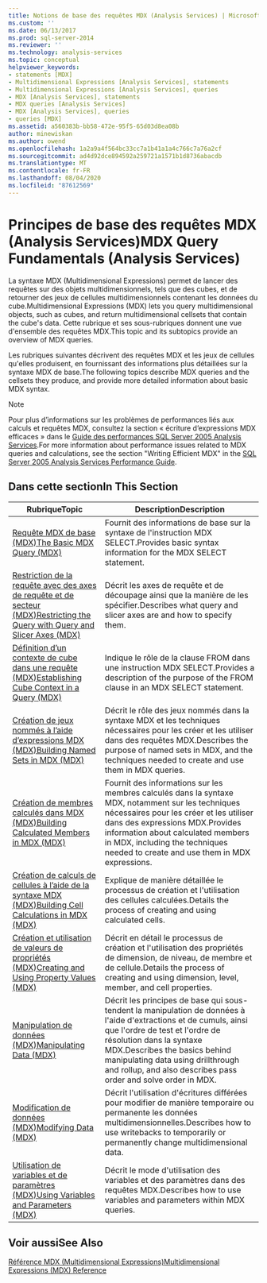```yaml
---
title: Notions de base des requêtes MDX (Analysis Services) | Microsoft Docs
ms.custom: ''
ms.date: 06/13/2017
ms.prod: sql-server-2014
ms.reviewer: ''
ms.technology: analysis-services
ms.topic: conceptual
helpviewer_keywords:
- statements [MDX]
- Multidimensional Expressions [Analysis Services], statements
- Multidimensional Expressions [Analysis Services], queries
- MDX [Analysis Services], statements
- MDX queries [Analysis Services]
- MDX [Analysis Services], queries
- queries [MDX]
ms.assetid: a560383b-bb58-472e-95f5-65d03d8ea08b
author: minewiskan
ms.author: owend
ms.openlocfilehash: 1a2a9a4f564bc33cc7a1b41a1a4c766c7a76a2cf
ms.sourcegitcommit: ad4d92dce894592a259721a1571b1d8736abacdb
ms.translationtype: MT
ms.contentlocale: fr-FR
ms.lasthandoff: 08/04/2020
ms.locfileid: "87612569"
---
```

# <a name="mdx-query-fundamentals-analysis-services"></a><span data-ttu-id="13ed9-102">Principes de base des requêtes MDX (Analysis Services)</span><span class="sxs-lookup"><span data-stu-id="13ed9-102">MDX Query Fundamentals (Analysis Services)</span></span>
  <span data-ttu-id="13ed9-103">La syntaxe MDX (Multidimensional Expressions) permet de lancer des requêtes sur des objets multidimensionnels, tels que des cubes, et de retourner des jeux de cellules multidimensionnels contenant les données du cube.</span><span class="sxs-lookup"><span data-stu-id="13ed9-103">Multidimensional Expressions (MDX) lets you query multidimensional objects, such as cubes, and return multidimensional cellsets that contain the cube's data.</span></span> <span data-ttu-id="13ed9-104">Cette rubrique et ses sous-rubriques donnent une vue d'ensemble des requêtes MDX.</span><span class="sxs-lookup"><span data-stu-id="13ed9-104">This topic and its subtopics provide an overview of MDX queries.</span></span>  
  
 <span data-ttu-id="13ed9-105">Les rubriques suivantes décrivent des requêtes MDX et les jeux de cellules qu'elles produisent, en fournissant des informations plus détaillées sur la syntaxe MDX de base.</span><span class="sxs-lookup"><span data-stu-id="13ed9-105">The following topics describe MDX queries and the cellsets they produce, and provide more detailed information about basic MDX syntax.</span></span>  
  
> [!NOTE]  
>  <span data-ttu-id="13ed9-106">Pour plus d’informations sur les problèmes de performances liés aux calculs et requêtes MDX, consultez la section « écriture d’expressions MDX efficaces » dans le [Guide des performances SQL Server 2005 Analysis Services](https://docsbay.net/Microsoft-SQL-Server-2005-Analysis-Services-Performance-Guide).</span><span class="sxs-lookup"><span data-stu-id="13ed9-106">For more information about performance issues related to MDX queries and calculations, see the section "Writing Efficient MDX" in the [SQL Server 2005 Analysis Services Performance Guide](https://docsbay.net/Microsoft-SQL-Server-2005-Analysis-Services-Performance-Guide).</span></span>  
  
## <a name="in-this-section"></a><span data-ttu-id="13ed9-107">Dans cette section</span><span class="sxs-lookup"><span data-stu-id="13ed9-107">In This Section</span></span>  
  
|<span data-ttu-id="13ed9-108">Rubrique</span><span class="sxs-lookup"><span data-stu-id="13ed9-108">Topic</span></span>|<span data-ttu-id="13ed9-109">Description</span><span class="sxs-lookup"><span data-stu-id="13ed9-109">Description</span></span>|  
|-----------|-----------------|  
|[<span data-ttu-id="13ed9-110">Requête MDX de base &#40;MDX&#41;</span><span class="sxs-lookup"><span data-stu-id="13ed9-110">The Basic MDX Query &#40;MDX&#41;</span></span>](mdx-query-the-basic-query.md)|<span data-ttu-id="13ed9-111">Fournit des informations de base sur la syntaxe de l'instruction MDX SELECT.</span><span class="sxs-lookup"><span data-stu-id="13ed9-111">Provides basic syntax information for the MDX SELECT statement.</span></span>|  
|[<span data-ttu-id="13ed9-112">Restriction de la requête avec des axes de requête et de secteur &#40;MDX&#41;</span><span class="sxs-lookup"><span data-stu-id="13ed9-112">Restricting the Query with Query and Slicer Axes &#40;MDX&#41;</span></span>](mdx-query-and-slicer-axes-restricting-the-query.md)|<span data-ttu-id="13ed9-113">Décrit les axes de requête et de découpage ainsi que la manière de les spécifier.</span><span class="sxs-lookup"><span data-stu-id="13ed9-113">Describes what query and slicer axes are and how to specify them.</span></span>|  
|[<span data-ttu-id="13ed9-114">Définition d’un contexte de cube dans une requête &#40;MDX&#41;</span><span class="sxs-lookup"><span data-stu-id="13ed9-114">Establishing Cube Context in a Query &#40;MDX&#41;</span></span>](establishing-cube-context-in-a-query-mdx.md)|<span data-ttu-id="13ed9-115">Indique le rôle de la clause FROM dans une instruction MDX SELECT.</span><span class="sxs-lookup"><span data-stu-id="13ed9-115">Provides a description of the purpose of the FROM clause in an MDX SELECT statement.</span></span>|  
|[<span data-ttu-id="13ed9-116">Création de jeux nommés à l’aide d’expressions MDX &#40;MDX&#41;</span><span class="sxs-lookup"><span data-stu-id="13ed9-116">Building Named Sets in MDX &#40;MDX&#41;</span></span>](mdx-named-sets-building-named-sets.md)|<span data-ttu-id="13ed9-117">Décrit le rôle des jeux nommés dans la syntaxe MDX et les techniques nécessaires pour les créer et les utiliser dans des requêtes MDX.</span><span class="sxs-lookup"><span data-stu-id="13ed9-117">Describes the purpose of named sets in MDX, and the techniques needed to create and use them in MDX queries.</span></span>|  
|[<span data-ttu-id="13ed9-118">Création de membres calculés dans MDX &#40;MDX&#41;</span><span class="sxs-lookup"><span data-stu-id="13ed9-118">Building Calculated Members in MDX &#40;MDX&#41;</span></span>](mdx-calculated-members-building-calculated-members.md)|<span data-ttu-id="13ed9-119">Fournit des informations sur les membres calculés dans la syntaxe MDX, notamment sur les techniques nécessaires pour les créer et les utiliser dans des expressions MDX.</span><span class="sxs-lookup"><span data-stu-id="13ed9-119">Provides information about calculated members in MDX, including the techniques needed to create and use them in MDX expressions.</span></span>|  
|[<span data-ttu-id="13ed9-120">Création de calculs de cellules à l’aide de la syntaxe MDX &#40;MDX&#41;</span><span class="sxs-lookup"><span data-stu-id="13ed9-120">Building Cell Calculations in MDX &#40;MDX&#41;</span></span>](../../multidimensional-models-olap-logical-cube-objects/calculations.md)|<span data-ttu-id="13ed9-121">Explique de manière détaillée le processus de création et l'utilisation des cellules calculées.</span><span class="sxs-lookup"><span data-stu-id="13ed9-121">Details the process of creating and using calculated cells.</span></span>|  
|[<span data-ttu-id="13ed9-122">Création et utilisation de valeurs de propriétés &#40;MDX&#41;</span><span class="sxs-lookup"><span data-stu-id="13ed9-122">Creating and Using Property Values &#40;MDX&#41;</span></span>](../../creating-and-using-property-values-mdx.md)|<span data-ttu-id="13ed9-123">Décrit en détail le processus de création et l'utilisation des propriétés de dimension, de niveau, de membre et de cellule.</span><span class="sxs-lookup"><span data-stu-id="13ed9-123">Details the process of creating and using dimension, level, member, and cell properties.</span></span>|  
|[<span data-ttu-id="13ed9-124">Manipulation de données &#40;MDX&#41;</span><span class="sxs-lookup"><span data-stu-id="13ed9-124">Manipulating Data &#40;MDX&#41;</span></span>](mdx-data-manipulation-manipulating-data.md)|<span data-ttu-id="13ed9-125">Décrit les principes de base qui sous-tendent la manipulation de données à l'aide d'extractions et de cumuls, ainsi que l'ordre de test et l'ordre de résolution dans la syntaxe MDX.</span><span class="sxs-lookup"><span data-stu-id="13ed9-125">Describes the basics behind manipulating data using drillthrough and rollup, and also describes pass order and solve order in MDX.</span></span>|  
|[<span data-ttu-id="13ed9-126">Modification de données &#40;MDX&#41;</span><span class="sxs-lookup"><span data-stu-id="13ed9-126">Modifying Data &#40;MDX&#41;</span></span>](mdx-data-modification-modifying-data.md)|<span data-ttu-id="13ed9-127">Décrit l'utilisation d'écritures différées pour modifier de manière temporaire ou permanente les données multidimensionnelles.</span><span class="sxs-lookup"><span data-stu-id="13ed9-127">Describes how to use writebacks to temporarily or permanently change multidimensional data.</span></span>|  
|[<span data-ttu-id="13ed9-128">Utilisation de variables et de paramètres &#40;MDX&#41;</span><span class="sxs-lookup"><span data-stu-id="13ed9-128">Using Variables and Parameters &#40;MDX&#41;</span></span>](using-variables-and-parameters-mdx.md)|<span data-ttu-id="13ed9-129">Décrit le mode d'utilisation des variables et des paramètres dans des requêtes MDX.</span><span class="sxs-lookup"><span data-stu-id="13ed9-129">Describes how to use variables and parameters within MDX queries.</span></span>|  
  
## <a name="see-also"></a><span data-ttu-id="13ed9-130">Voir aussi</span><span class="sxs-lookup"><span data-stu-id="13ed9-130">See Also</span></span>  
 [<span data-ttu-id="13ed9-131">Référence MDX &#40;Multidimensional Expressions&#41;</span><span class="sxs-lookup"><span data-stu-id="13ed9-131">Multidimensional Expressions &#40;MDX&#41; Reference</span></span>](/sql/mdx/multidimensional-expressions-mdx-reference)  
  
  
